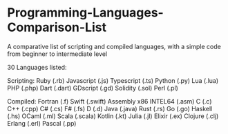 # Programming-Languages-Comparison-List

A comparative list of scripting and compiled languages, with a simple code from beginner to intermediate level

30 Languages listed:

Scripting:
Ruby (.rb)
Javascript (.js)
Typescript (.ts)
Python (.py)
Lua (.lua)
PHP (.php)
Dart (.dart)
GDscript (.gd)
Solidity (.sol)
Perl (.pl)


Compiled:
Fortran (.f)
Swift (.swift)
Assembly x86 INTEL64 (.asm)
C (.c)
C++ (.cpp)
C# (.cs)
F# (.fs)
D (.d)
Java (.java)
Rust (.rs)
Go (.go)
Haskell (.hs)
OCaml (.ml)
Scala (.scala)
Kotlin (.kt)
Julia (.jl)
Elixir (.ex)
Clojure (.clj)
Erlang (.erl)
Pascal (.pp)